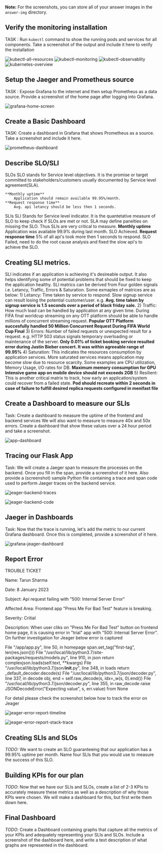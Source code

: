 **Note:** For the screenshots, you can store all of your answer images in the `answer-img` directory.

## Verify the monitoring installation

TASK : Run `kubectl` command to show the running pods and services for all components. Take a screenshot of the output and include it here to verify the installation

![kubectl-all-resources](./answer-img/kubectl-all-resources.png?raw=true "All Resources")
![kubectl-monitoring](./answer-img/kubectl-monitoring.png?raw=true "Monitoring")
![kubectl-observablity](./answer-img/kubectl-observablity.png?raw=true "Monitoring")
![kubernetes-overview](./answer-img/kubernetes-overview.png?raw=true "Overview")

## Setup the Jaeger and Prometheus source

TASK : Expose Grafana to the internet and then setup Prometheus as a data source. Provide a screenshot of the home page after logging into Grafana.

![grafana-home-screen](./answer-img/grafana-home-screen.png?raw=true "Grafana Home Screen")


## Create a Basic Dashboard
TASK: Create a dashboard in Grafana that shows Prometheus as a source. Take a screenshot and include it here.

![prometheus-dashboard](./answer-img/prometheus-dashboard.png?raw=true "Prometheus Dashboard")


## Describe SLO/SLI
SLOs
    SLO stands for Service level objectives. It is the promise or target committed to stakeholders/customers usually documented by Service level agreement(SLA).

    **Monthly uptime** 
        Application should remain available 99.95%/month. 
    **Request response time**
        Avg. api letancy should be less then 1 seconds.
SLIs
    SLI Stands for Service level indicator. It is the quantetative measure of SLO to keep check if SLOs are met or not. SLA may define panelties on missing the SLO. Thus SLIs are very critical to measure. 
    **Monthly uptime**
        Application was available 99.9% during last month.
            SLO Achieved.
    **Request response time**
        5% of all api's took more then 1 seconds to respond. 
            SLO Failed, need to do the root cause analysis and fixed the slow api's to achieve the SLO.    

## Creating SLI metrics.
SLI indicates if an application is achieving it's desireable output. It also helps identifying some of potential problems that should be fixed to keep the application healthy. SLI matrics can be derived from Four golden signals i.e. Letancy, Traffic, Errors & Saturation. Some exmaples of matrices are as below: 
    1) Letancy: Time taken by service to respond. Slow signup service can result losing the potential customer/user. e.g. **Avg. time taken by signup service is 1.5 seconds over a period of black friday sale.**
    2) Traffic: How much load can be handled by application at any given time. During FIFA final worldcup streaming on any OTT platform should be able to handle millions of concurrent streaming request. **Popular OTT Platform succesfully handled 50 Million Concurrent Request During FIFA World Cup Final**
    3) Errors: Number of failed requests or unexpected result for a request. e.g. HTTP 503 status signals temporary overloading or maintenance of the server. **Only 0.01% of ticket booking service resulted error during Justin Bieber concert. It was within agreeable range of 99.95%**
    4) Saturation: This indicates the resources consumption by application services. More saturated services means application may become slow due to resource scarcity. Some examples are CPU utilization, Memory Usage, I/O rates for DB. **Maximum memory consumption for GPU Intensive game app on mobile device should not exceeds 2GB**
    5) Resilient: This is another critical matrix to track, how early an application/system could recover from a failed state. **Pod should recreate within 2 seconds in case of failure to fulfill desired replica requests configured in menifast file**    

## Create a Dashboard to measure our SLIs
Task: Create a dashboard to measure the uptime of the frontend and backend services We will also want to measure to measure 40x and 50x errors. Create a dashboard that show these values over a 24 hour period and take a screenshot.

![app-dashboard](./answer-img/app-dashboard.png?raw=true "App ashboard")


## Tracing our Flask App
Task: We will create a Jaeger span to measure the processes on the backend. Once you fill in the span, provide a screenshot of it here. Also provide a (screenshot) sample Python file containing a trace and span code used to perform Jaeger traces on the backend service.

![jeager-backend-traces](./answer-img/jeager-backend-traces.png?raw=true "Jeager Backend Traces")

![jeager-backend-code](./answer-img/jeager-backend-code.png?raw=true "Jeager Backend Code")

## Jaeger in Dashboards
Task: Now that the trace is running, let's add the metric to our current Grafana dashboard. Once this is completed, provide a screenshot of it here.

![grafana-jeager-dashboard](./answer-img/grafana-jeager-dashboard.png?raw=true "Grafana Jeager Dashboard")


## Report Error

TROUBLE TICKET

Name: Tarun Sharma

Date: 8 January 2023

Subject: Api request failing with "500: Internal Server Error" 

Affected Area: Frontend app "Press Me For Bad Test" feature is breaking.

Severity: Critial

Description: When user cliks on "Press Me For Bad Test" button on frontend home page, it is causing error in "trial" app with "500: Internal Server Error". On further investigation for Jeager below error is captured
	
  File "/app/app.py", line 50, in homepage
    span.set_tag("first-tag", len(res.json()))
  File "/usr/local/lib/python3.7/site-packages/requests/models.py", line 910, in json
    return complexjson.loads(self.text, **kwargs)
  File "/usr/local/lib/python3.7/json/__init__.py", line 348, in loads
    return _default_decoder.decode(s)
  File "/usr/local/lib/python3.7/json/decoder.py", line 337, in decode
    obj, end = self.raw_decode(s, idx=_w(s, 0).end())
  File "/usr/local/lib/python3.7/json/decoder.py", line 355, in raw_decode
    raise JSONDecodeError("Expecting value", s, err.value) from None

For detail please check the screenshot below how to track the error on Jeager    

![jeager-error-report-timeline](./answer-img/jeager-error-report-timeline.png?raw=true "Jeager Error Report Timeline")

![jeager-error-report-stack-trace](./answer-img/jeager-error-report-stack-trace.png?raw=true "Jeager Error Report Stacktrace")

## Creating SLIs and SLOs
*TODO:* We want to create an SLO guaranteeing that our application has a 99.95% uptime per month. Name four SLIs that you would use to measure the success of this SLO.

## Building KPIs for our plan
*TODO*: Now that we have our SLIs and SLOs, create a list of 2-3 KPIs to accurately measure these metrics as well as a description of why those KPIs were chosen. We will make a dashboard for this, but first write them down here.

## Final Dashboard
*TODO*: Create a Dashboard containing graphs that capture all the metrics of your KPIs and adequately representing your SLIs and SLOs. Include a screenshot of the dashboard here, and write a text description of what graphs are represented in the dashboard.  
